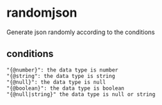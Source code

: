 # randomjson
Generate json randomly according to the conditions

## conditions
    "{@number}": the data type is number
    "{@string": the data type is string
    "{@null}": the data type is null
    "{@boolean}": the data type is boolean
    "{@null|string}" the data type is null or string
    

